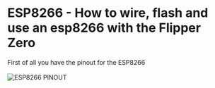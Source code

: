 # ESP8266 - How to wire, flash and use an esp8266 with the Flipper Zero
First of all you have the pinout for the ESP8266 <br><br>
![ESP8266 PINOUT](https://github.com/Dankof04/esp8266/blob/main/ESP8266-Pinout-NodeMCU.png)

